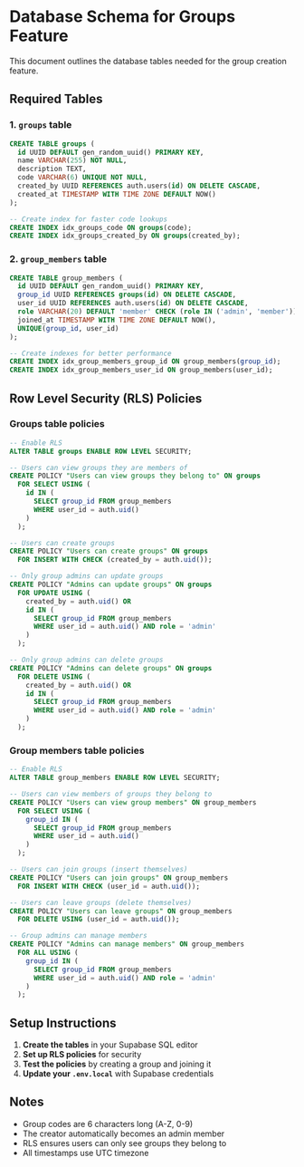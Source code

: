 # Database Schema for Groups Feature

This document outlines the database tables needed for the group creation feature.

## Required Tables

### 1. `groups` table
```sql
CREATE TABLE groups (
  id UUID DEFAULT gen_random_uuid() PRIMARY KEY,
  name VARCHAR(255) NOT NULL,
  description TEXT,
  code VARCHAR(6) UNIQUE NOT NULL,
  created_by UUID REFERENCES auth.users(id) ON DELETE CASCADE,
  created_at TIMESTAMP WITH TIME ZONE DEFAULT NOW()
);

-- Create index for faster code lookups
CREATE INDEX idx_groups_code ON groups(code);
CREATE INDEX idx_groups_created_by ON groups(created_by);
```

### 2. `group_members` table
```sql
CREATE TABLE group_members (
  id UUID DEFAULT gen_random_uuid() PRIMARY KEY,
  group_id UUID REFERENCES groups(id) ON DELETE CASCADE,
  user_id UUID REFERENCES auth.users(id) ON DELETE CASCADE,
  role VARCHAR(20) DEFAULT 'member' CHECK (role IN ('admin', 'member')),
  joined_at TIMESTAMP WITH TIME ZONE DEFAULT NOW(),
  UNIQUE(group_id, user_id)
);

-- Create indexes for better performance
CREATE INDEX idx_group_members_group_id ON group_members(group_id);
CREATE INDEX idx_group_members_user_id ON group_members(user_id);
```

## Row Level Security (RLS) Policies

### Groups table policies
```sql
-- Enable RLS
ALTER TABLE groups ENABLE ROW LEVEL SECURITY;

-- Users can view groups they are members of
CREATE POLICY "Users can view groups they belong to" ON groups
  FOR SELECT USING (
    id IN (
      SELECT group_id FROM group_members 
      WHERE user_id = auth.uid()
    )
  );

-- Users can create groups
CREATE POLICY "Users can create groups" ON groups
  FOR INSERT WITH CHECK (created_by = auth.uid());

-- Only group admins can update groups
CREATE POLICY "Admins can update groups" ON groups
  FOR UPDATE USING (
    created_by = auth.uid() OR
    id IN (
      SELECT group_id FROM group_members 
      WHERE user_id = auth.uid() AND role = 'admin'
    )
  );

-- Only group admins can delete groups
CREATE POLICY "Admins can delete groups" ON groups
  FOR DELETE USING (
    created_by = auth.uid() OR
    id IN (
      SELECT group_id FROM group_members 
      WHERE user_id = auth.uid() AND role = 'admin'
    )
  );
```

### Group members table policies
```sql
-- Enable RLS
ALTER TABLE group_members ENABLE ROW LEVEL SECURITY;

-- Users can view members of groups they belong to
CREATE POLICY "Users can view group members" ON group_members
  FOR SELECT USING (
    group_id IN (
      SELECT group_id FROM group_members 
      WHERE user_id = auth.uid()
    )
  );

-- Users can join groups (insert themselves)
CREATE POLICY "Users can join groups" ON group_members
  FOR INSERT WITH CHECK (user_id = auth.uid());

-- Users can leave groups (delete themselves)
CREATE POLICY "Users can leave groups" ON group_members
  FOR DELETE USING (user_id = auth.uid());

-- Group admins can manage members
CREATE POLICY "Admins can manage members" ON group_members
  FOR ALL USING (
    group_id IN (
      SELECT group_id FROM group_members 
      WHERE user_id = auth.uid() AND role = 'admin'
    )
  );
```

## Setup Instructions

1. **Create the tables** in your Supabase SQL editor
2. **Set up RLS policies** for security
3. **Test the policies** by creating a group and joining it
4. **Update your `.env.local`** with Supabase credentials

## Notes

- Group codes are 6 characters long (A-Z, 0-9)
- The creator automatically becomes an admin member
- RLS ensures users can only see groups they belong to
- All timestamps use UTC timezone
